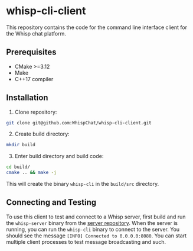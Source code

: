 # whisp-cli-client
This repository contains the code for the command line interface client for the
Whisp chat platform.

## Prerequisites
- CMake >=3.12
- Make
- C++17 compiler

## Installation
1. Clone repository:
```bash
git clone git@github.com:WhispChat/whisp-cli-client.git
```
2. Create build directory:
```bash
mkdir build
```
3. Enter build directory and build code:
```bash
cd build/
cmake .. && make -j
```

This will create the binary `whisp-cli` in the `build/src` directory.

## Connecting and Testing
To use this client to test and connect to a Whisp server, first build and run
the `whisp-server` binary from the [server repository](https://github.com/WhispChat/whisp-server).
When the server is running, you can run the `whisp-cli` binary to connect to the
server. You should see the message `[INFO] Connected to 0.0.0.0:8080`. You can
start multiple client processes to test message broadcasting and such.
